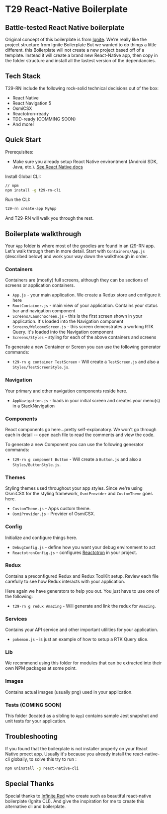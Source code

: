 # T29 React-Native Boilerplate

## Battle-tested React Native boilerplate

Original concept of this boilerplate is from [Ignite](https://github.com/infinitered/ignite). We're really like the project structure from Ignite Boilerplate But we wanted to do things a little different. this Boilerplate will not create a new project based off of a template. Instead it will create a brand new React-Native app, then copy in the folder structure and install all the lastest version of the dependancies.

## Tech Stack

T29-RN include the following rock-solid technical decisions out of the box:

- React Native
- React Navigation 5
- OsmiCSX
- Reactotron-ready
- TDD-ready (COMMING SOON)
- And more!

## Quick Start

Prerequisites:

- Make sure you already setup React Native environtment (Android SDK, Java, etc.). [See React Native docs](https://reactnative.dev/docs/environment-setup)

Install Global CLI:

```sh
// npm
npm install -g t29-rn-cli
```

Run the CLI:

```sh
t29-rn create-app MyApp
```

And T29-RN will walk you through the rest.

## Boilerplate walkthrough

Your `App` folder is where most of the goodies are found in an t29-RN app. Let's walk through them in more detail. Start with `Containers/App.js` (described below) and work your way down the walkthrough in order.

### Containers

Containers are (mostly) full screens, although they can be sections of screens or application containers.

- `App.js` - your main application. We create a Redux store and configure it here
- `RootContainer.js` - main view of your application. Contains your status bar and navigation component
- `Screens/LaunchScreen.js` - this is the first screen shown in your application. It's loaded into the Navigation component
- `Screens/WelcomeScreen.js` - this screen demenstrates a working RTK Query. It's loaded into the Navigation component
- `Screens/Styles` - styling for each of the above containers and screens

To generate a new Container or Screen you can use the following generator commands:

- `t29-rn g container TestScreen` - Will create a `TestScreen.js` and also a `Styles/TestScreenStyle.js`.

### Navigation

Your primary and other navigation components reside here.

- `AppNavigation.js` - loads in your initial screen and creates your menu(s) in a StackNavigation

### Components

React components go here...pretty self-explanatory. We won't go through each in detail -- open each file to read the comments and view the code.

To generate a new Component you can use the following generator commands:

- `t29-rn g component Button` - Will create a `Button.js` and also a `Styles/ButtonStyle.js`.

### Themes

Styling themes used throughout your app styles. Since we're using OsmiCSX for the styling framework, `OsmiProvider` and `CustomTheme` goes here.

- `CustomTheme.js` - Apps custom theme.
- `OsmiProvider.js` - Provider of OsmiCSX.

### Config

Initialize and configure things here.

- `DebugConfig.js` - define how you want your debug environment to act
- `ReactotronConfig.js` - configures [Reactotron](https://github.com/infinitered/reactotron) in your project.

### Redux

Contains a preconfigured Redux and Redux ToolKit setup. Review each file carefully to see how Redux interacts with your application.

Here again we have generators to help you out. You just have to use one of the following:

- `t29-rn g redux Amazing` - Will generate and link the redux for `Amazing`.

### Services

Contains your API service and other important utilities for your application.

- `pokemon.js` - is just an example of how to setup a RTK Query slice.

### Lib

We recommend using this folder for modules that can be extracted into their own NPM packages at some point.

### Images

Contains actual images (usually png) used in your application.

### Tests (COMING SOON)

This folder (located as a sibling to `App`) contains sample Jest snapshot and unit tests for your application.

## Troubleshooting

If you found that the boilerplate is not installer properly on your React Native proect app. Usually it's because you already install the react-native-cli globally, to solve this try to run :

```sh
npm uninstall -g react-native-cli
```

## Special Thanks

Special thanks to [Infinite Red](https://infinite.red/) who create such as beautiful react-native boilerplate (Ignite CLI). And give the inspiration for me to create this alternative cli and boilerplate.
